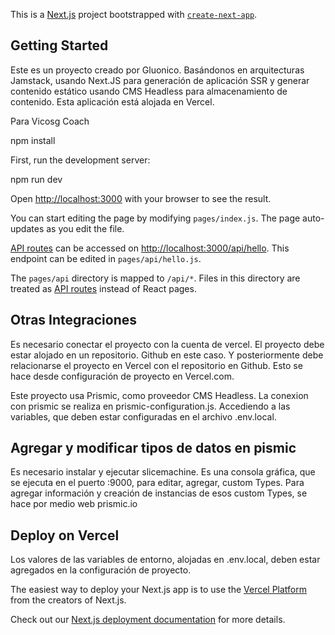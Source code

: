 This is a [Next.js](https://nextjs.org/) project bootstrapped with [`create-next-app`](https://github.com/vercel/next.js/tree/canary/packages/create-next-app).

## Getting Started
Este es un proyecto creado por Gluonico. Basándonos en arquitecturas Jamstack, usando Next.JS para generación de aplicación SSR y generar contenido estático usando CMS Headless para almacenamiento de contenido. Esta aplicación está alojada en Vercel.

Para Vicosg Coach

npm install

First, run the development server:

npm run dev

Open [http://localhost:3000](http://localhost:3000) with your browser to see the result.

You can start editing the page by modifying `pages/index.js`. The page auto-updates as you edit the file.

[API routes](https://nextjs.org/docs/api-routes/introduction) can be accessed on [http://localhost:3000/api/hello](http://localhost:3000/api/hello). This endpoint can be edited in `pages/api/hello.js`.

The `pages/api` directory is mapped to `/api/*`. Files in this directory are treated as [API routes](https://nextjs.org/docs/api-routes/introduction) instead of React pages.

## Otras Integraciones

Es necesario conectar el proyecto con la cuenta de vercel. 
El proyecto debe estar alojado en un repositorio. Github en este caso.
Y posteriormente debe relacionarse el proyecto en Vercel con el repositorio en Github. Esto se hace desde configuración de proyecto en Vercel.com.

Este proyecto usa Prismic, como proveedor CMS Headless.
La conexion con prismic se realiza en prismic-configuration.js. Accediendo a las variables, que deben estar configuradas en el archivo .env.local.

## Agregar y modificar tipos de datos en pismic

Es necesario instalar y ejecutar slicemachine.
Es una consola gráfica, que se ejecuta en el puerto :9000, para editar, agregar, custom Types.
Para agregar información y creación de instancias de esos custom Types, se hace por medio web prismic.io

## Deploy on Vercel

Los valores de las variables de entorno, alojadas en .env.local, deben estar agregados en la configuración de proyecto.

The easiest way to deploy your Next.js app is to use the [Vercel Platform](https://vercel.com/import?utm_medium=default-template&filter=next.js&utm_source=create-next-app&utm_campaign=create-next-app-readme) from the creators of Next.js.

Check out our [Next.js deployment documentation](https://nextjs.org/docs/deployment) for more details.